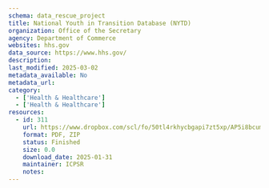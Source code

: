 ```yaml
---
schema: data_rescue_project 
title: National Youth in Transition Database (NYTD)
organization: Office of the Secretary
agency: Department of Commerce
websites: hhs.gov
data_source: https://www.hhs.gov/
description: 
last_modified: 2025-03-02
metadata_available: No
metadata_url: 
category:
  - ['Health & Healthcare'] 
  - ['Health & Healthcare'] 
resources:
  - id: 311
    url: https://www.dropbox.com/scl/fo/50tl4rkhycbgapi7zt5xp/AP5i8bcumviN0CNcJpeVNe0?rlkey=ixnfmrc3hl2s9br2r4sw5vw9s&dl=0
    format: PDF, ZIP
    status: Finished
    size: 0.0
    download_date: 2025-01-31
    maintainer: ICPSR
    notes: 
---
```

